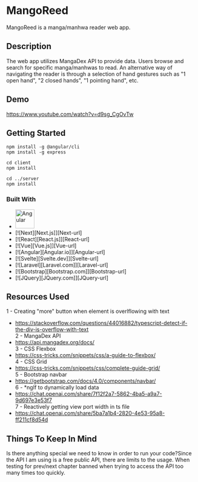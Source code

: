 # MangoReed
MangoReed is a manga/manhwa reader web app.

## Description
The web app utilizes MangaDex API to provide data. Users browse and search for specific manga/manhwas to read. An alternative way of navigating the reader is through a selection of hand gestures such as "1 open hand", "2 closed hands", "1 pointing hand", etc.

## Demo
https://www.youtube.com/watch?v=d9sg_CgOvTw

## Getting Started
```
npm install -g @angular/cli 
npm install -g express

cd client
npm install

cd ../server
npm install
```

### Built With

* <a href="https://angular.io"><img src="https://upload.wikimedia.org/wikipedia/commons/c/cf/Angular_full_color_logo.svg" alt="Angular" height="50"/></a>
* [![Next][Next.js]][Next-url]
* [![React][React.js]][React-url]
* [![Vue][Vue.js]][Vue-url]
* [![Angular][Angular.io]][Angular-url]
* [![Svelte][Svelte.dev]][Svelte-url]
* [![Laravel][Laravel.com]][Laravel-url]
* [![Bootstrap][Bootstrap.com]][Bootstrap-url]
* [![JQuery][JQuery.com]][JQuery-url]

## Resources Used
1 - Creating "more" button when element is overlflowing with text  
   * https://stackoverflow.com/questions/44016882/typescript-detect-if-the-div-is-overflow-with-text  
2 - MangaDex API  
   * https://api.mangadex.org/docs/  
3 - CSS Flexbox  
   * https://css-tricks.com/snippets/css/a-guide-to-flexbox/  
4 - CSS Grid  
   * https://css-tricks.com/snippets/css/complete-guide-grid/  
5 - Bootstrap navbar  
   * https://getbootstrap.com/docs/4.0/components/navbar/  
6 - *ngIf to dynamically load data  
   * https://chat.openai.com/share/7f12f2a7-5862-4ba5-a9a7-9d697e3e53f7  
7 - Reactively getting view port width in ts file  
   * https://chat.openai.com/share/5ba7a1b4-2820-4e53-95a8-ff211cf8d54d

## Things To Keep In Mind
Is there anything special we need to know in order to run your code?Since the API I am using is a free public API, there are limits to the usage. When testing for prev/next chapter banned when trying to access the API too many times too quickly.